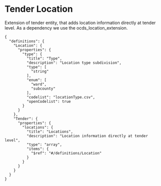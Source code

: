 # Tender Location

Extension of tender entity, that adds location information directly at tender level.
As a dependency we use the ocds_location_extension.

```
{
  "definitions": {
    "Location": {
      "properties": {
        "type": {
          "title": "Type",
          "description": "Location type subdivision",
          "type": [
            "string"
          ],
          "enum": [
            "ward",
            "subcounty"
          ],
          "codelist": "locationType.csv",
          "openCodelist": true
        }
      }
    },
    "Tender": {
      "properties": {
        "locations": {
          "title": "Locations",
          "description": "Location information directly at tender level",
          "type": "array",
          "items": {
            "$ref": "#/definitions/Location"
          }
        }
      }
    }
  }
}
```